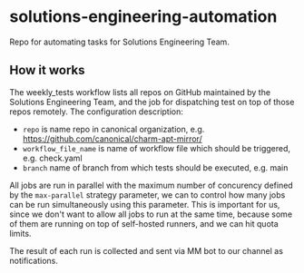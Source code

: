 # solutions-engineering-automation
Repo for automating tasks for Solutions Engineering Team.


## How it works

The weekly_tests workflow lists all repos on GitHub maintained by the Solutions Engineering Team, and the job for dispatching test on top of those repos remotely.
The configuration description:
 - `repo` is name repo in canonical organization, e.g. https://github.com/canonical/charm-apt-mirror/
 - `workflow_file_name` is name of workflow file which should be triggered, e.g. check.yaml
 - `branch` name of branch from which tests should be executed, e.g. main

All jobs are run in parallel with the maximum number of concurency defined by the `max-parallel` strategy parameter,
we can to control how many jobs can be run simultaneously using this parameter.
This is important for us, since we don't want to allow all jobs to run at the same time, because some of them are
running on top of self-hosted runners, and we can hit quota limits.

The result of each run is collected and sent via MM bot to our channel as notifications.

